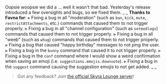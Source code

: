 Oopsie woopsie we did a ... well it wasn't that bad. Yesterday's release introduced a few oversights and bugs, so we fixed them.
_ _
**Thanks to Favna for**:
⫸ Fixing a bug in all "moderation" (such as `ban`, `kick`, `mute`, `restrictAttachments`, etc.) commands that caused them to not trigger properly.
⫸ Fixing a bug in all "channel configuration" (such as `setmodlogs`) commands that caused them to not trigger properly.
⫸ Fixing a bug in all "weeb" (such as `whug`) commands that caused them to not trigger properly.
⫸ Fixing a bug that caused "happy birthday" messages to not ping the user.
⫸ Fixing a bug in the `bunny` command that caused it to not trigger properly.
⫸ Fixing a bug in the `conf` command where I would show a weird confirmation when saving an emoji (i.e. `suggestions.emojis.downvote`).
⫸ Fixing a bug in the `suggest` command causing the suggestion emojis to not get added.
_ _
> Got any feedback? Join [the official Skyra Lounge server](https://join.skyra.pw)!
